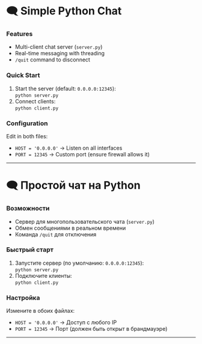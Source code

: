 # 🗨️ Simple Python Chat  

### Features  
- Multi-client chat server (`server.py`)  
- Real-time messaging with threading  
- `/quit` command to disconnect  

### Quick Start  
1. Start the server (default: `0.0.0.0:12345`):  
   `python server.py`  
2. Connect clients:  
   `python client.py`  

### Configuration  
Edit in both files:  
- `HOST = '0.0.0.0'` → Listen on all interfaces  
- `PORT = 12345` → Custom port (ensure firewall allows it)  

---  


# 🗨️ Простой чат на Python  

### Возможности  
- Сервер для многопользовательского чата (`server.py`)  
- Обмен сообщениями в реальном времени  
- Команда `/quit` для отключения  

### Быстрый старт  
1. Запустите сервер (по умолчанию: `0.0.0.0:12345`):  
   `python server.py`  
2. Подключите клиенты:  
   `python client.py`  

### Настройка  
Измените в обоих файлах:  
- `HOST = '0.0.0.0'` → Доступ с любого IP  
- `PORT = 12345` → Порт (должен быть открыт в брандмауэре)  

---  
